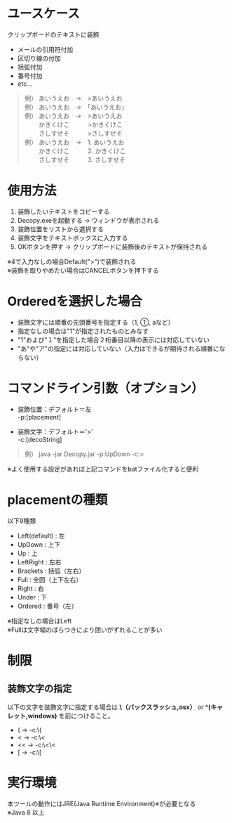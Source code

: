 # ユースケース
クリップボードのテキストに装飾

- メールの引用符付加  
- 区切り線の付加  
- 括弧付加  
- 番号付加  
- etc...  

> 例） あいうえお　→　>あいうえお  
> 例） あいうえお　→　「あいうえお」  
> 例） あいうえお　→　>あいうえお  
> 　　 かきくけこ　　　>かきくけこ  
> 　　 さしすせそ　　　>さしすせそ  
> 例） あいうえお　→　1. あいうえお  
> 　　 かきくけこ　　　2. かきくけこ  
> 　　 さしすせそ　　　3. さしすせそ  




# 使用方法
1. 装飾したいテキストをコピーする
2. Decopy.exeを起動する -> ウィンドウが表示される
3. 装飾位置をリストから選択する
4. 装飾文字をテキストボックスに入力する
5. OKボタンを押す -> クリップボードに装飾後のテキストが保持される

※4で入力なしの場合Default(">")で装飾される  
※装飾を取りやめたい場合はCANCELボタンを押下する  

# Orderedを選択した場合  
- 装飾文字には順番の先頭番号を指定する（1, ①, aなど）  
- 指定なしの場合は"1"が指定されたものとみなす  
- "1"および"１"を指定した場合２桁番目以降の表示には対応していない  
- "あ"や"ア"の指定には対応していない（入力はできるが期待される順番にならない）  

# コマンドライン引数（オプション）
- 装飾位置：デフォルト＝左  
    -p:[placement]

- 装飾文字：デフォルト＝'>'  
    -c:[decoString]

> 例）
java -jar Decopy.jar -p:UpDown -c:=

※よく使用する設定があれば上記コマンドをbatファイル化すると便利

# placementの種類
以下9種類

- Left(default) : 左  
- UpDown        : 上下  
- Up            : 上  
- LeftRight     : 左右  
- Brackets      : 括弧（左右）  
- Full          : 全囲（上下左右）  
- Right         : 右  
- Under         : 下  
- Ordered       : 番号（左）

※指定なしの場合はLeft  
※Fullは文字幅のばらつきにより囲いがずれることが多い


# 制限
## 装飾文字の指定
以下の文字を装飾文字に指定する場合は **\（バックスラッシュ,osx）** or **^(キャレット,windows)** を前につけること。

- ( → -c:\\(  
- < → -c:\\<  
- << → -c:\\<\\<  
- [ → -c:\\[  


# 実行環境
本ツールの動作にはJRE(Java Runtime Environment)※が必要となる  
※Java 8 以上